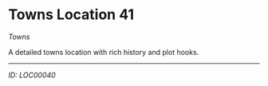 # Towns Location 41

*Towns*

A detailed towns location with rich history and plot hooks.

---
*ID: LOC00040*